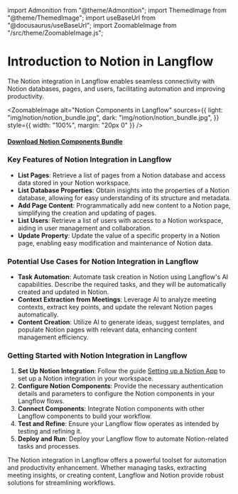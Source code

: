 import Admonition from "@theme/Admonition";
import ThemedImage from "@theme/ThemedImage";
import useBaseUrl from "@docusaurus/useBaseUrl";
import ZoomableImage from "/src/theme/ZoomableImage.js";

# Introduction to Notion in Langflow

The Notion integration in Langflow enables seamless connectivity with Notion databases, pages, and users, facilitating automation and improving productivity.

<ZoomableImage
  alt="Notion Components in Langflow"
  sources={{
    light: "img/notion/notion_bundle.jpg",
    dark: "img/notion/notion_bundle.jpg",
  }}
  style={{ width: "100%", margin: "20px 0" }}
/>

#### <a target="\_blank" href="json_files/Notion_Components_bundle.json" download>Download Notion Components Bundle</a>

### Key Features of Notion Integration in Langflow

- **List Pages**: Retrieve a list of pages from a Notion database and access data stored in your Notion workspace.
- **List Database Properties**: Obtain insights into the properties of a Notion database, allowing for easy understanding of its structure and metadata.
- **Add Page Content**: Programmatically add new content to a Notion page, simplifying the creation and updating of pages.
- **List Users**: Retrieve a list of users with access to a Notion workspace, aiding in user management and collaboration.
- **Update Property**: Update the value of a specific property in a Notion page, enabling easy modification and maintenance of Notion data.

### Potential Use Cases for Notion Integration in Langflow

- **Task Automation**: Automate task creation in Notion using Langflow's AI capabilities. Describe the required tasks, and they will be automatically created and updated in Notion.
- **Context Extraction from Meetings**: Leverage AI to analyze meeting contexts, extract key points, and update the relevant Notion pages automatically.
- **Content Creation**: Utilize AI to generate ideas, suggest templates, and populate Notion pages with relevant data, enhancing content management efficiency.

### Getting Started with Notion Integration in Langflow

1. **Set Up Notion Integration**: Follow the guide [Setting up a Notion App](./setup) to set up a Notion integration in your workspace.
2. **Configure Notion Components**: Provide the necessary authentication details and parameters to configure the Notion components in your Langflow flows.
3. **Connect Components**: Integrate Notion components with other Langflow components to build your workflow.
4. **Test and Refine**: Ensure your Langflow flow operates as intended by testing and refining it.
5. **Deploy and Run**: Deploy your Langflow flow to automate Notion-related tasks and processes.

The Notion integration in Langflow offers a powerful toolset for automation and productivity enhancement. Whether managing tasks, extracting meeting insights, or creating content, Langflow and Notion provide robust solutions for streamlining workflows.
